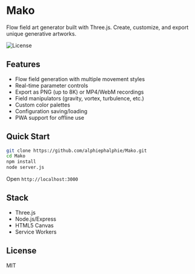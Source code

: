 # Mako

Flow field art generator built with Three.js. Create, customize, and export unique generative artworks.

![License](https://img.shields.io/badge/license-MIT-blue.svg)

## Features

- Flow field generation with multiple movement styles
- Real-time parameter controls
- Export as PNG (up to 8K) or MP4/WebM recordings
- Field manipulators (gravity, vortex, turbulence, etc.)
- Custom color palettes
- Configuration saving/loading
- PWA support for offline use

## Quick Start

```bash
git clone https://github.com/alphiephalphie/Mako.git
cd Mako
npm install
node server.js
```

Open `http://localhost:3000`

## Stack

- Three.js
- Node.js/Express
- HTML5 Canvas
- Service Workers

## License

MIT